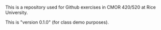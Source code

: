 This is a repository used for Github exercises in CMOR 420/520 at Rice University.

This is "version 0.1.0" (for class demo purposes). 
